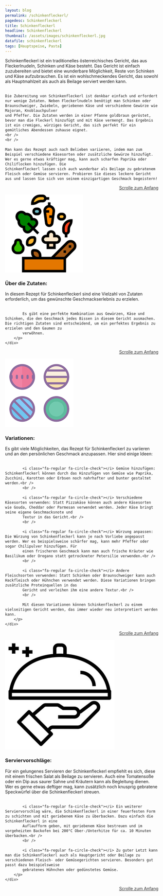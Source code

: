 ```yaml
---
layout: blog
permalink: /schinkenfleckerl/
pagedesc: Schinkenfleckerl
title: Schinkenfleckerl
headline: Schinkenfleckerl
thumbnail: /assets/images/schinkenfleckerl.jpg
datafile: schinkenfleckerl
tags: [Hauptspeise, Pasta]
---
```

<!-- Einleitungstext -->
<p>
    Schinkenfleckerl ist ein traditionelles österreichisches Gericht, das aus Fleckerlnudeln, Schinken und Käse besteht. Das Gericht ist einfach zuzubereiten und bietet eine wunderbare Möglichkeit, Reste von Schinken und Käse aufzubrauchen.
    Es ist ein wohlschmeckendes Gericht, das sowohl als Hauptmahlzeit als auch als Beilage serviert werden kann.<br />
    <br />

    Die Zubereitung von Schinkenfleckerl ist denkbar einfach und erfordert nur wenige Zutaten. Neben Fleckerlnudeln benötigt man Schinken oder Braunschweiger, Zwiebeln, geriebenen Käse und verschiedene Gewürze wie Majoran, Knoblauchpulver
    und Pfeffer. Die Zutaten werden in einer Pfanne goldbraun geröstet, bevor man die Fleckerl hinzufügt und mit Käse vermengt. Das Ergebnis ist ein cremiges, würziges Gericht, das sich perfekt für ein gemütliches Abendessen zuhause eignet.
    <br />
    <br />

    Man kann das Rezept auch nach Belieben variieren, indem man zum Beispiel verschiedene Käsesorten oder zusätzliche Gewürze hinzufügt. Wer es gerne etwas kräftiger mag, kann auch scharfen Paprika oder Chiliflocken hinzufügen. Die
    Schinkenfleckerl lassen sich auch wunderbar als Beilage zu gebratenem Fleisch oder Gemüse servieren. Probieren Sie dieses leckere Gericht aus und lassen Sie sich von seinem einzigartigen Geschmack begeistern!
</p>
<p style="text-align: right;">
    <a href="#" style="color: #333">Scrolle zum Anfang <i class="fa-solid fa-chevron-up"></i></a>
</p>
<!-- Zutaten> -->
<div class="row" style="margin-bottom: 20px;">
    <div class="col-12 col-lg-4">
        <img src="/assets/images/zutaten.png" alt="Zutaten" />
    </div>
    <div class="col-12 col-lg">
        <h3>Über die Zutaten:</h3>
        <p>
            In diesem Rezept für Schinkenfleckerl sind eine Vielzahl von Zutaten erforderlich, um das gewünschte Geschmackserlebnis zu erzielen.<br />
            <br />

            Es gibt eine perfekte Kombination aus Gewürzen, Käse und Schinken, die den Geschmack jedes Bissen in diesem Gericht ausmachen. Die richtigen Zutaten sind entscheidend, um ein perfektes Ergebnis zu erzielen und den Gaumen zu
            verwöhnen.
        </p>
    </div>
</div>
<p style="text-align: right;">
    <a href="#" style="color: #333">Scrolle zum Anfang <i class="fa-solid fa-chevron-up"></i></a>
</p>
<!-- Variationen -->
<div class="row" style="margin-bottom: 20px;">
    <div class="col-12 col-lg-4">
        <img src="/assets/images/variations.png" alt="Variationen" />
    </div>
    <div class="col-12 col-lg">
        <h3>Variationen:</h3>
        <p>
            Es gibt viele Möglichkeiten, das Rezept für Schinkenfleckerl zu variieren und an den persönlichen Geschmack anzupassen. Hier sind einige Ideen:<br />
            <br />

            <i class="fa-regular fa-circle-check"></i> Gemüse hinzufügen: Schinkenfleckerl können durch das Hinzufügen von Gemüse wie Paprika, Zucchini, Karotten oder Erbsen noch nahrhafter und bunter gestaltet werden.<br />
            <br />

            <i class="fa-regular fa-circle-check"></i> Verschiedene Käsesorten verwenden: Statt Pizzakäse können auch andere Käsesorten wie Gouda, Cheddar oder Parmesan verwendet werden. Jeder Käse bringt seine eigene Geschmacksnote und
            Textur in das Gericht.<br />
            <br />

            <i class="fa-regular fa-circle-check"></i> Würzung anpassen: Die Würzung von Schinkenfleckerl kann je nach Vorliebe angepasst werden. Wer es beispielsweise schärfer mag, kann mehr Pfeffer oder sogar Chilipulver hinzufügen. Für
            einen frischeren Geschmack kann man auch frische Kräuter wie Basilikum oder Oregano statt getrockneter Petersilie verwenden.<br />
            <br />

            <i class="fa-regular fa-circle-check"></i> Andere Fleischsorten verwenden: Statt Schinken oder Braunschweiger kann auch Hackfleisch oder Hühnchen verwendet werden. Diese Variationen bringen zusätzliche Proteinquellen in das
            Gericht und verleihen ihm eine andere Textur.<br />
            <br />

            Mit diesen Variationen können Schinkenfleckerl zu einem vielseitigen Gericht werden, das immer wieder neu interpretiert werden kann.
        </p>
    </div>
</div>
<p style="text-align: right;">
    <a href="#" style="color: #333">Scrolle zum Anfang <i class="fa-solid fa-chevron-up"></i></a>
</p>
<!-- Serviervorschläge -->
<div class="row" style="margin-bottom: 20px;">
    <div class="col-12 col-lg-4">
        <img src="/assets/images/serving-tips.jpg" alt="Variationen" />
    </div>
    <div class="col-12 col-lg">
        <h3>Serviervorschläge:</h3>
        <p>
            <i class="fa-regular fa-circle-check"></i> Für ein gelungenes Servieren der Schinkenfleckerl empfiehlt es sich, diese mit einem frischen Salat als Beilage zu servieren. Auch eine Tomatensoße oder ein Dip aus saurer Sahne und
            Kräutern kann als Begleitung dienen. Wer es gerne etwas deftiger mag, kann zusätzlich noch knusprig gebratene Speckwürfel über die Schinkenfleckerl streuen.<br />
            <br />

            <i class="fa-regular fa-circle-check"></i> Ein weiterer Serviervorschlag wäre, die Schinkenfleckerl in einer feuerfesten Form zu schichten und mit geriebenem Käse zu überbacken. Dazu einfach die Schinkenfleckerl in eine
            Auflaufform geben, mit geriebenem Käse bestreuen und im vorgeheizten Backofen bei 200°C Ober-/Unterhitze für ca. 10 Minuten überbacken.<br />
            <br />

            <i class="fa-regular fa-circle-check"></i> Zu guter Letzt kann man die Schinkenfleckerl auch als Hauptgericht oder Beilage zu verschiedenen Fleisch- oder Gemüsegerichten servieren. Besonders gut passt dazu beispielsweise
            gebratenes Hühnchen oder gedünstetes Gemüse.
        </p>
    </div>
</div>
<p style="text-align: right;">
    <a href="#" style="color: #333">Scrolle zum Anfang <i class="fa-solid fa-chevron-up"></i></a>
</p>